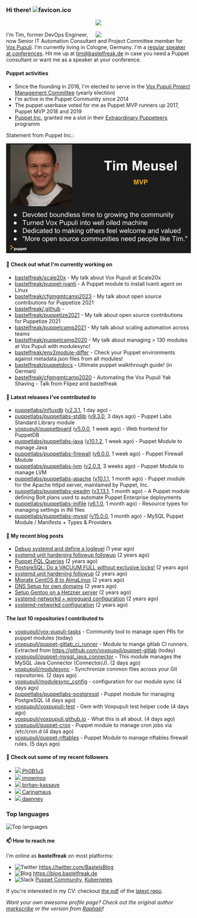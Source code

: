### Hi there! ![favicon.ico](https://raw.githubusercontent.com/bastelfreak/bastelfreak/master/favicon.ico)

<p align="center">
  <a href="https://github.com/ryo-ma/github-profile-trophy"><img src="https://github-profile-trophy.vercel.app/?username=bastelfreak&theme=darkhub&margin-w=15&margin-h=15&no-frame=true&column=5"/></a>
</p>

<img align="right" src="https://avatars.githubusercontent.com/bastelfreak" width="260">

I'm Tim, former DevOps Engineer, now Senior IT Automation Consultant and Project
Committee member for [Vox Pupuli](https://voxpupuli.org).
I'm currently living in Cologne, Germany. I'm a
[regular speaker at conferences](https://github.com/bastelfreak/talks#collection-of-talks-proposals-and-related-stuff).
Hit me up at [tim@bastelfreak.de](mailto:tim@bastelfeak.de) in case you need a
Puppet consultant or want me as a speaker at your conference.

#### Puppet activities

* Since the founding in 2016, I'm elected to serve in the [Vox Pupuli Project Management Committee](https://voxpupuli.org/blog/2016/10/12/pmc-election-results/) (yearly election)
* I'm active in the Puppet Community since 2014
* The puppet userbase voted for me as Puppet MVP runners up 2017, Puppet MVP 2018 and 2019
* [Puppet Inc.](https://puppet.com) granted me a slot in their [Extraordinary Puppeteers](https://puppet-champions.github.io/profiles.html) programm

Statement from Puppet Inc.:

![mvp statement](https://raw.githubusercontent.com/bastelfreak/bastelfreak/master/MVP.png)

#### 🌱 Check out what I'm currently working on


- [bastelfreak/scale20x](https://github.com/bastelfreak/scale20x) - My talk about Vox Pupuli at Scale20x
- [bastelfreak/puppet-ivanti](https://github.com/bastelfreak/puppet-ivanti) - A Puppet module to install Ivanti agent on Linux
- [bastelfreak/cfgmgmtcamp2023](https://github.com/bastelfreak/cfgmgmtcamp2023) - My talk about open source contributions for Puppetize 2021
- [bastelfreak/.github](https://github.com/bastelfreak/.github) - 
- [bastelfreak/puppetize2021](https://github.com/bastelfreak/puppetize2021) - My talk about open source contributions for Puppetize 2021
- [bastelfreak/puppetcamp2021](https://github.com/bastelfreak/puppetcamp2021) - My talk about scaling automation across teams
- [bastelfreak/puppetcamp2020](https://github.com/bastelfreak/puppetcamp2020) - My talk about managing &gt; 130 modules at Vox Pupuli with modulesync!
- [bastelfreak/env2module-differ](https://github.com/bastelfreak/env2module-differ) - Check your Puppet environments against metadata.json files from all modules!
- [bastelfreak/puppetdocs](https://github.com/bastelfreak/puppetdocs) - Ultimate puppet walkthrough guide! (in German)
- [bastelfreak/cfgmgmtcamp2020](https://github.com/bastelfreak/cfgmgmtcamp2020) - Automating the Vox Pupuli Yak Shaving - Talk from Flipez and bastelfreak

#### 🔭 Latest releases I've contributed to


- [puppetlabs/influxdb](https://github.com/puppetlabs/influxdb) ([v2.3.1](https://github.com/puppetlabs/influxdb/releases/tag/v2.3.1), 1 day ago) - 
- [puppetlabs/puppetlabs-stdlib](https://github.com/puppetlabs/puppetlabs-stdlib) ([v9.3.0](https://github.com/puppetlabs/puppetlabs-stdlib/releases/tag/v9.3.0), 3 days ago) - Puppet Labs Standard Library module
- [voxpupuli/puppetboard](https://github.com/voxpupuli/puppetboard) ([v5.0.0](https://github.com/voxpupuli/puppetboard/releases/tag/v5.0.0), 1 week ago) - Web frontend for PuppetDB
- [puppetlabs/puppetlabs-java](https://github.com/puppetlabs/puppetlabs-java) ([v10.1.2](https://github.com/puppetlabs/puppetlabs-java/releases/tag/v10.1.2), 1 week ago) - Puppet Module to manage Java
- [puppetlabs/puppetlabs-firewall](https://github.com/puppetlabs/puppetlabs-firewall) ([v6.0.0](https://github.com/puppetlabs/puppetlabs-firewall/releases/tag/v6.0.0), 1 week ago) - Puppet Firewall Module
- [puppetlabs/puppetlabs-lvm](https://github.com/puppetlabs/puppetlabs-lvm) ([v2.0.3](https://github.com/puppetlabs/puppetlabs-lvm/releases/tag/v2.0.3), 3 weeks ago) - Puppet Module to manage LVM
- [puppetlabs/puppetlabs-apache](https://github.com/puppetlabs/puppetlabs-apache) ([v10.1.1](https://github.com/puppetlabs/puppetlabs-apache/releases/tag/v10.1.1), 1 month ago) - Puppet module for the Apache httpd server, maintained by Puppet, Inc. 
- [puppetlabs/puppetlabs-peadm](https://github.com/puppetlabs/puppetlabs-peadm) ([v3.13.1](https://github.com/puppetlabs/puppetlabs-peadm/releases/tag/v3.13.1), 1 month ago) - A Puppet module defining Bolt plans used to automate Puppet Enterprise deployments
- [puppetlabs/puppetlabs-inifile](https://github.com/puppetlabs/puppetlabs-inifile) ([v6.1.0](https://github.com/puppetlabs/puppetlabs-inifile/releases/tag/v6.1.0), 1 month ago) - Resource types for managing settings in INI files
- [puppetlabs/puppetlabs-mysql](https://github.com/puppetlabs/puppetlabs-mysql) ([v15.0.0](https://github.com/puppetlabs/puppetlabs-mysql/releases/tag/v15.0.0), 1 month ago) - MySQL Puppet Module / Manifests &#43; Types &amp; Providers

#### 📜 My recent blog posts


- [Debug systemd and define a loglevel](https://blog.bastelfreak.de/2022/02/debug-systemd-and-define-a-loglevel/) (1 year ago)
- [systemd unit hardening followup followup](https://blog.bastelfreak.de/2022/01/systemd-unit-hardening-followup-followup/) (2 years ago)
- [Puppet PQL Queries](https://blog.bastelfreak.de/2022/01/puppet-pql-queries/) (2 years ago)
- [PostgreSQL: Do a VACUUM FULL without exclusive locks!](https://blog.bastelfreak.de/2022/01/postgresql-do-a-vacuum-full-without-exclusive-locks/) (2 years ago)
- [systemd unit hardening followup](https://blog.bastelfreak.de/2022/01/systemd-unit-hardening-followup/) (2 years ago)
- [Migrate CentOS 8 to AlmaLinux](https://blog.bastelfreak.de/2022/01/migrate-centos-8-to-almalinux/) (2 years ago)
- [DNS Setup for own domains](https://blog.bastelfreak.de/2022/01/dns-setup-for-own-domains/) (2 years ago)
- [Setup Gentoo on a Hetzner server](https://blog.bastelfreak.de/2022/01/setup-gentoo-on-a-hetzner-server/) (2 years ago)
- [systemd-networkd &#43; wireguard configuration](https://blog.bastelfreak.de/2022/01/systemd-networkd-wireguard-configuration/) (2 years ago)
- [systemd-networkd configuration](https://blog.bastelfreak.de/2022/01/systemd-networkd-configuration/) (2 years ago)

#### The last 10 repositories I contributed to


- [voxpupuli/vox-pupuli-tasks](https://github.com/voxpupuli/vox-pupuli-tasks) - Community tool to manage open PRs for puppet modules (today)
- [voxpupuli/puppet-gitlab_ci_runner](https://github.com/voxpupuli/puppet-gitlab_ci_runner) - Module to mange gitlab CI runners. Extracted from https://github.com/voxpupuli/puppet-gitlab (today)
- [voxpupuli/puppet-mysql_java_connector](https://github.com/voxpupuli/puppet-mysql_java_connector) - This module manages the MySQL Java Connector (Connector/J). (2 days ago)
- [voxpupuli/modulesync](https://github.com/voxpupuli/modulesync) - Synchronize common files across your Git repositories. (2 days ago)
- [voxpupuli/modulesync_config](https://github.com/voxpupuli/modulesync_config) - configuration for our module sync (4 days ago)
- [puppetlabs/puppetlabs-postgresql](https://github.com/puppetlabs/puppetlabs-postgresql) - Puppet module for managing PostgreSQL (4 days ago)
- [voxpupuli/voxpupuli-test](https://github.com/voxpupuli/voxpupuli-test) - Gem with Voxpupuli test helper code (4 days ago)
- [voxpupuli/voxpupuli.github.io](https://github.com/voxpupuli/voxpupuli.github.io) - What this is all about. (4 days ago)
- [voxpupuli/puppet-cron](https://github.com/voxpupuli/puppet-cron) - Puppet module to manage cron jobs via /etc/cron.d (4 days ago)
- [voxpupuli/puppet-nftables](https://github.com/voxpupuli/puppet-nftables) - Puppet Module to manage nftables firewall rules. (5 days ago)

#### 👥 Check out some of my recent followers


- [<img src="https://avatars.githubusercontent.com/u/1623682?u=b9158b4d8b027e7f0f55b641c794632101e5a723&amp;v=4" height="20"/> Ph0B1uS](https://github.com/Ph0B1uS)
- [<img src="https://avatars.githubusercontent.com/u/129617243?v=4" height="20"/> imowmoo](https://github.com/imowmoo)
- [<img src="https://avatars.githubusercontent.com/u/66920283?v=4" height="20"/> birhan-kassaye](https://github.com/birhan-kassaye)
- [<img src="https://avatars.githubusercontent.com/u/131788756?v=4" height="20"/> Carinamaus](https://github.com/Carinamaus)
- [<img src="https://avatars.githubusercontent.com/u/569574?u=b6f8f44b60657870b2afd38f4bb5756f4506b289&amp;v=4" height="20"/> daenney](https://github.com/daenney)

### Top languages

![Top languages](https://github-readme-stats.vercel.app/api/top-langs/?username=bastelfreak&hide_title=true)

#### 📫 How to reach me

I'm online as **bastelfreak** on most platforms:

- <img src="https://raw.githubusercontent.com/FortAwesome/Font-Awesome/master/svgs/brands/twitter.svg" width="20" alt="Twitter" /> https://twitter.com/BastelsBlog
- <img src="https://raw.githubusercontent.com/FortAwesome/Font-Awesome/master/svgs/brands/wordpress.svg" width="20" alt="Blog" /> https://blog.bastelfreak.de
- <img src="https://raw.githubusercontent.com/FortAwesome/Font-Awesome/master/svgs/brands/slack.svg" width="20" alt="Slack" /> [Puppet Community](https://slack.puppet.com/), [Kubernetes](https://slack.k8s.io/)

If you're interested in my CV: checkout [the pdf](https://github.com/bastelfreak/cv/raw/master/content-en.pdf) of the [latext repo](https://github.com/bastelfreak/cv#readme).

*Want your own awesome profile page? Check out the original author [markscribe](https://github.com/muesli/markscribe) or the version from [Raphaël](https://github.com/raphink/raphink#hi-there-)!*
